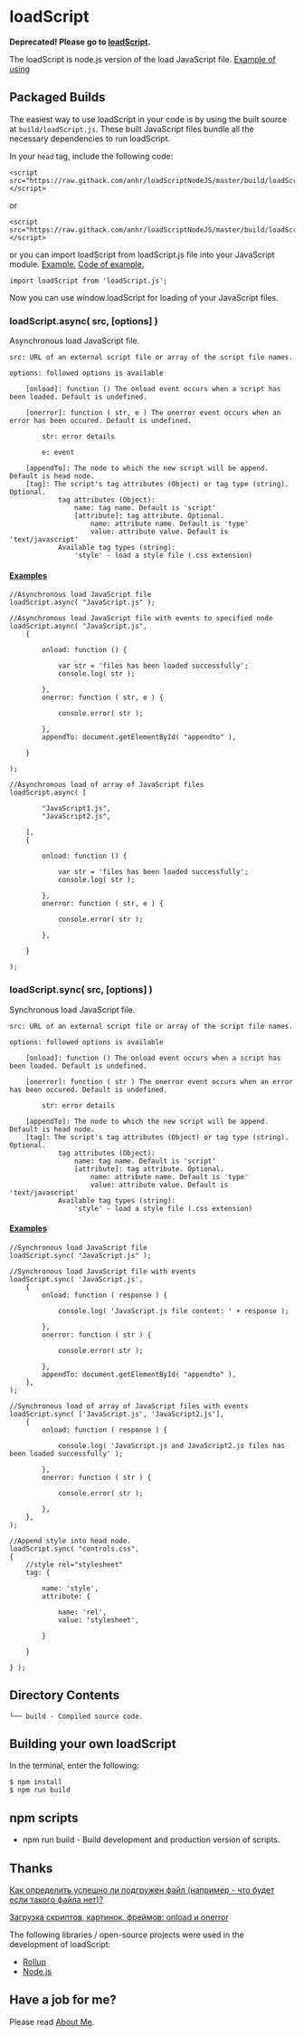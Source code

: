 ﻿# loadScript

**Deprecated! Please go to [loadScript](https://github.com/anhr/commonNodeJS/tree/master/loadScriptNodeJS).**

The loadScript is node.js version of the load JavaScript file. [Example of using](https://raw.githack.com/anhr/loadScriptNodeJS/master/index.html)

## Packaged Builds
The easiest way to use loadScript in your code is by using the built source at `build/loadScript.js`.
These built JavaScript files bundle all the necessary dependencies to run loadScript.

In your `head` tag, include the following code:
```
<script src="https://raw.githack.com/anhr/loadScriptNodeJS/master/build/loadScript.js"></script>
```
or
```
<script src="https://raw.githack.com/anhr/loadScriptNodeJS/master/build/loadScript.min.js"></script>
```
or you can import loadScript from loadScript.js file into your JavaScript module. [Example.](https://raw.githack.com/anhr/DropdownMenu/master/Examples/html/) [Code of example.](https://github.com/anhr/DropdownMenu/blob/master/index.js)
```
import loadScript from 'loadScript.js';
```

Now you can use window.loadScript for loading of your JavaScript files.

### loadScript.async( src, [options] )

Asynchronous load JavaScript file.

	src: URL of an external script file or array of the script file names.

	options: followed options is available

		[onload]: function () The onload event occurs when a script has been loaded. Default is undefined.

		[onerror]: function ( str, e ) The onerror event occurs when an error has been occured. Default is undefined.

			str: error details

			e: event

		[appendTo]: The node to which the new script will be append. Default is head node.
		[tag]: The script's tag attributes (Object) or tag type (string). Optional.
				tag attributes (Object):
					name: tag name. Default is 'script'
					[attribute]: tag attribute. Optional.
						name: attribute name. Default is 'type'
						value: attribute value. Default is 'text/javascript'
				Available tag types (string):
					'style' - load a style file (.css extension)


#### [Examples](https://raw.githack.com/anhr/loadScriptNodeJS/master/index.html)
```
//Asynchronous load JavaScript file
loadScript.async( "JavaScript.js" );
```
```
//Asynchronous load JavaScript file with events to specified node
loadScript.async( "JavaScript.js",
	{

		onload: function () {

			var str = 'files has been loaded successfully';
			console.log( str );

		},
		onerror: function ( str, e ) {

			console.error( str );

		},
		appendTo: document.getElementById( "appendto" ),

	}
	
);
```
```
//Asynchronous load of array of JavaScript files
loadScript.async( [

		"JavaScript1.js",
		"JavaScript2.js",

	],
	{

		onload: function () {

			var str = 'files has been loaded successfully';
			console.log( str );

		},
		onerror: function ( str, e ) {

			console.error( str );

		},

	}
	
);
```

### loadScript.sync( src, [options] )

Synchronous load JavaScript file.

	src: URL of an external script file or array of the script file names.

	options: followed options is available

		[onload]: function () The onload event occurs when a script has been loaded. Default is undefined.

		[onerror]: function ( str ) The onerror event occurs when an error has been occured. Default is undefined.

			str: error details

		[appendTo]: The node to which the new script will be append. Default is head node.
		[tag]: The script's tag attributes (Object) or tag type (string). Optional.
				tag attributes (Object):
					name: tag name. Default is 'script'
					[attribute]: tag attribute. Optional.
						name: attribute name. Default is 'type'
						value: attribute value. Default is 'text/javascript'
				Available tag types (string):
					'style' - load a style file (.css extension)

#### [Examples](https://raw.githack.com/anhr/loadScriptNodeJS/master/index.html)
```
//Synchronous load JavaScript file
loadScript.sync( "JavaScript.js" );
```
```
//Synchronous load JavaScript file with events
loadScript.sync( 'JavaScript.js',
	{
		onload: function ( response ) {

			console.log( 'JavaScript.js file content: ' + response );

		},
		onerror: function ( str ) {

			console.error( str );

		},
		appendTo: document.getElementById( "appendto" ),
	},
);
```
```
//Synchronous load of array of JavaScript files with events
loadScript.sync( ['JavaScript.js', 'JavaScript2.js'],
	{
		onload: function ( response ) {

			console.log( 'JavaScript.js and JavaScript2.js files has been loaded successfully' );

		},
		onerror: function ( str ) {

			console.error( str );

		},
	},
);
```
```
//Append style into head node.
loadScript.sync( "controls.css",
{
	//style rel="stylesheet"
	tag: {

		name: 'style',
		attribute: {

			name: 'rel',
			value: 'stylesheet',

		}

	}

} );
```

## Directory Contents

```
└── build - Compiled source code.
```

## Building your own loadScript

In the terminal, enter the following:

```
$ npm install
$ npm run build
```

## npm scripts

- npm run build - Build development and production version of scripts.

## Thanks

[Как определить успешно ли подгружен файл (например - что будет если такого файла нет)?](http://javascript.ru/forum/events/21439-dinamicheskaya-zagruzka-skriptov.html)

[Загрузка скриптов, картинок, фреймов: onload и onerror](https://learn.javascript.ru/onload-onerror)

The following libraries / open-source projects were used in the development of loadScript:
 * [Rollup](https://rollupjs.org)
 * [Node.js](http://nodejs.org/)

 ## Have a job for me?
Please read [About Me](https://anhr.github.io/AboutMe/).
